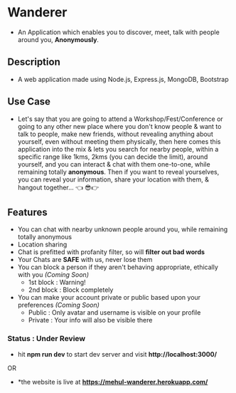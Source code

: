 # Wanderer
* An Application which enables you to discover, meet, talk with people around you, **Anonymously**.

## Description
* A web application made using Node.js, Express.js, MongoDB, Bootstrap

## Use Case
* Let's say that you are going to attend a Workshop/Fest/Conference or going to any other new place where you don't know people & want to talk to people, make new friends, without revealing anything about yourself, even without meeting them physically, then here comes this application into the mix & lets you search for nearby people, within a specific range like 1kms, 2kms (you can decide the limit), around yourself, and you can interact & chat with them one-to-one, while remaining totally **anonymous**. Then if you want to reveal yourselves, you can reveal your information, share your location with them, & hangout together... 👈 😎👉

## Features
* You can chat with nearby unknown people around you, while remaining totally anonymous
* Location sharing
* Chat is prefitted with profanity filter, so will **filter out bad words**
* Your Chats are **SAFE** with us, never lose them
* You can block a person if they aren't behaving appropriate, ethically with you *(Coming Soon)*
    * 1st block : Warning!
    * 2nd block : Block completely
* You can make your account private or public based upon your preferences *(Coming Soon)*
    * Public : Only avatar and username is visible on your profile
    * Private : Your info will also be visible there

### Status : Under Review
* hit **npm run dev** to start dev server and visit **http://localhost:3000/**

OR

* *the website is live at **https://mehul-wanderer.herokuapp.com/**
